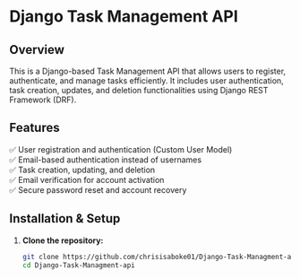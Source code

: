 # Django Task Management API

## Overview
This is a Django-based Task Management API that allows users to register, authenticate, and manage tasks efficiently. It includes user authentication, task creation, updates, and deletion functionalities using Django REST Framework (DRF).

## Features
✅ User registration and authentication (Custom User Model)  
✅ Email-based authentication instead of usernames  
✅ Task creation, updating, and deletion  
✅ Email verification for account activation  
✅ Secure password reset and account recovery  

## Installation & Setup
1. **Clone the repository:**  
   ```bash
   git clone https://github.com/chrisisaboke01/Django-Task-Managment-api.git
   cd Django-Task-Managment-api
